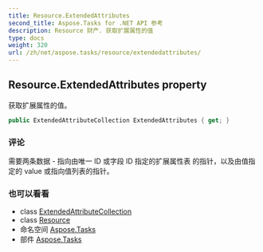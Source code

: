 ```yaml
---
title: Resource.ExtendedAttributes
second_title: Aspose.Tasks for .NET API 参考
description: Resource 财产. 获取扩展属性的值
type: docs
weight: 320
url: /zh/net/aspose.tasks/resource/extendedattributes/
---
```

## Resource.ExtendedAttributes property

获取扩展属性的值。

```csharp
public ExtendedAttributeCollection ExtendedAttributes { get; }
```

### 评论

需要两条数据 - 指向由唯一 ID 或字段 ID 指定的扩展属性表 的指针，以及由值指定的 value 或指向值列表的指针。

### 也可以看看

* class [ExtendedAttributeCollection](../../extendedattributecollection/)
* class [Resource](../)
* 命名空间 [Aspose.Tasks](../../resource/)
* 部件 [Aspose.Tasks](../../../)


